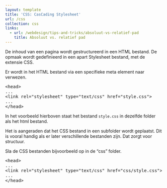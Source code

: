 ```yaml
---
layout: template
title: 'CSS: CasCading Stylesheet'
url: /css
collection: css
links:
  - url: /webdesign/tips-and-tricks/absoluut-vs-relatief-pad
    title: Absoluut vs. relatief pad
---
```

						
<p>De inhoud van een pagina wordt gestructureerd in een HTML bestand. De opmaak wordt gedefinieerd in een apart Stylesheet bestand, met de extensie CSS.</p>



<p>Er wordt in het HTML bestand via een specifieke meta element naar verwezen.</p>



<pre data-enlighter-theme="beyond" data-enlighter-language="css">
&lt;head&gt;
...
&lt;link rel="stylesheet" type="text/css" href="style.css"&gt;
...
&lt;/head&gt;
</pre>



<p>In het voorbeeld hierboven staat het bestand&nbsp;<code>style.css</code>&nbsp;in dezelfde folder als het html bestand.</p>



<p>Het is aangeraden dat het CSS bestand in een subfolder wordt geplaatst. Dit is vooral handig als er later verschillende bestanden zijn. Dat zorgt voor structuur.&nbsp;</p>



<p>Sla de CSS bestanden bijvoorbeeld op in de “css” folder.</p>


<pre data-enlighter-theme="beyond" data-enlighter-language="css">
&lt;head&gt;
...
&lt;link rel="stylesheet" type="text/css" href="css/style.css"&gt;
...
&lt;/head&gt;
</pre>